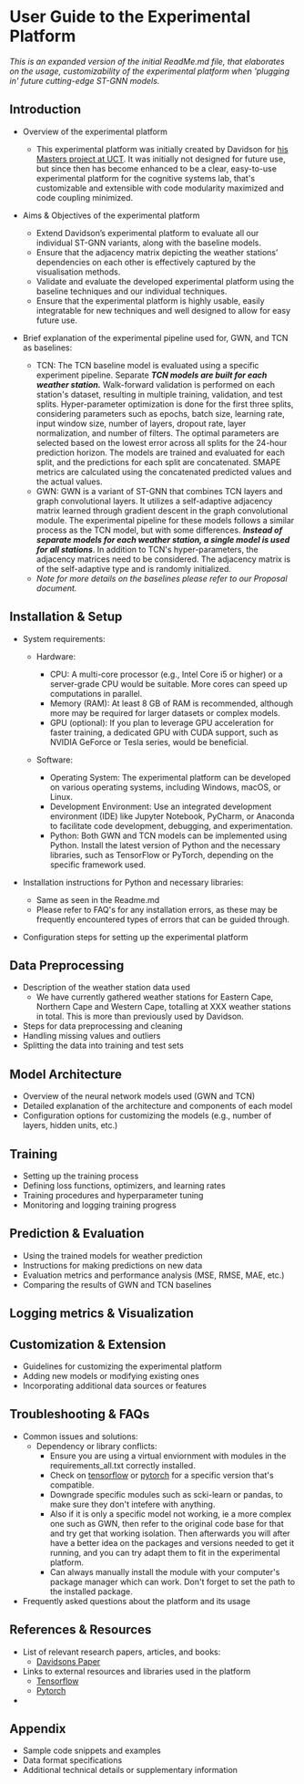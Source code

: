 # User Guide to the Experimental Platform

*This is an expanded version of the initial ReadMe.md file, that elaborates on the usage, customizability of the experimental platform when 'plugging in' future cutting-edge ST-GNN models.*

## Introduction

* Overview of the experimental platform

  * This experimental platform was initially created by Davidson for [his Masters project at UCT](https://www.springerprofessional.de/en/st-gnns-for-weather-prediction-in-south-africa/23774860). It was initially not designed for future use, but since then has become enhanced to be a clear, easy-to-use experimental platform for the cognitive systems lab, that's customizable and extensible with code modularity maximized and code coupling minimized.
* Aims & Objectives of the experimental platform

  * Extend Davidson’s experimental platform to evaluate all our individual ST-GNN variants, along with the baseline models.
  * Ensure that the adjacency matrix depicting the weather stations’ dependencies on each other is effectively captured by the visualisation methods.
  * Validate and evaluate the developed experimental platform using the baseline techniques and our individual techniques.
  * Ensure that the experimental platform is highly usable, easily integratable for new techniques and well designed to allow for easy future use.
* Brief explanation of the experimental pipeline used for, GWN, and TCN as baselines:

  * TCN: The TCN baseline model is evaluated using a specific experiment pipeline. Separate ***TCN models are built for each weather station.*** Walk-forward validation is performed on each station's dataset, resulting in multiple training, validation, and test splits. Hyper-parameter optimization is done for the first three splits, considering parameters such as epochs, batch size, learning rate, input window size, number of layers, dropout rate, layer normalization, and number of filters. The optimal parameters are selected based on the lowest error across all splits for the 24-hour prediction horizon. The models are trained and evaluated for each split, and the predictions for each split are concatenated. SMAPE metrics are calculated using the concatenated predicted values and the actual values.
  * GWN: GWN is a variant of ST-GNN that combines TCN layers and graph convolutional layers. It utilizes a self-adaptive adjacency matrix learned through gradient descent in the graph convolutional module. The experimental pipeline for these models follows a similar process as the TCN model, but with some differences. ***Instead of separate models for each weather station, a single model is used for all stations***. In addition to TCN's hyper-parameters, the adjacency matrices need to be considered. The adjacency matrix is of the self-adaptive type and is randomly initialized.
  * *Note for more details on the baselines please refer to our Proposal document.*

## Installation & Setup

* System requirements:

  * Hardware:

    - CPU: A multi-core processor (e.g., Intel Core i5 or higher) or a server-grade CPU would be suitable. More cores can speed up computations in parallel.
    - Memory (RAM): At least 8 GB of RAM is recommended, although more may be required for larger datasets or complex models.
    - GPU (optional): If you plan to leverage GPU acceleration for faster training, a dedicated GPU with CUDA support, such as NVIDIA GeForce or Tesla series, would be beneficial.
  * Software:

    * Operating System: The experimental platform can be developed on various operating systems, including Windows, macOS, or Linux.
    * Development Environment: Use an integrated development environment (IDE) like Jupyter Notebook, PyCharm, or Anaconda to facilitate code development, debugging, and experimentation.
    * Python: Both GWN and TCN models can be implemented using Python. Install the latest version of Python and the necessary libraries, such as TensorFlow or PyTorch, depending on the specific framework used.
* Installation instructions for Python and necessary libraries:

  * Same as seen in the Readme.md
  * Please refer to FAQ's for any installation errors, as these may be frequently encountered types of errors that can be guided through.
* Configuration steps for setting up the experimental platform

## Data Preprocessing

* Description of the weather station data used
  * We have currently gathered weather stations for Eastern Cape, Northern Cape and Western Cape, totalling at XXX weather stations in total. This is more than previously used by Davidson.
* Steps for data preprocessing and cleaning
* Handling missing values and outliers
* Splitting the data into training and test sets

## Model Architecture

* Overview of the neural network models used (GWN and TCN)
* Detailed explanation of the architecture and components of each model
* Configuration options for customizing the models (e.g., number of layers, hidden units, etc.)

## Training

* Setting up the training process
* Defining loss functions, optimizers, and learning rates
* Training procedures and hyperparameter tuning
* Monitoring and logging training progress

## Prediction & Evaluation

* Using the trained models for weather prediction
* Instructions for making predictions on new data
* Evaluation metrics and performance analysis (MSE, RMSE, MAE, etc.)
* Comparing the results of GWN and TCN baselines

## Logging metrics & Visualization

## Customization & Extension

* Guidelines for customizing the experimental platform
* Adding new models or modifying existing ones
* Incorporating additional data sources or features

## Troubleshooting & FAQs

* Common issues and solutions:
  * Dependency or library conflicts:
    * Ensure you are using a virtual enviornment with modules in the requirements_all.txt correctly installed.
    * Check on [tensorflow](https://www.tensorflow.org/guide/versions) or [pytorch](https://pytorch.org/docs/stable/index.html) for a specific version that's compatible.
    * Downgrade specific modules such as scki-learn or pandas, to make sure they don't intefere with anything.
    * Also if it is only a specific model not working, ie a more complex one such as GWN, then refer to the original code base for that and try get that working isolation. Then afterwards you will after have a better idea on the packages and versions needed to get it running, and you can try adapt them to fit in the experimental platform.
    * Can always manually install the module with your computer's package manager which can work. Don't forget to set the path to the installed package.
* Frequently asked questions about the platform and its usage

## References & Resources

* List of relevant research papers, articles, and books:
  * [Davidsons Paper](https://www.springerprofessional.de/en/st-gnns-for-weather-prediction-in-south-africa/23774860)
* Links to external resources and libraries used in the platform
  * [Tensorflow](https://www.tensorflow.org)
  * [Pytorch](https://pytorch.org)
* 

## Appendix

* Sample code snippets and examples
* Data format specifications
* Additional technical details or supplementary information
